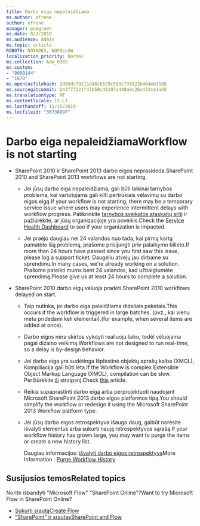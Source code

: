 ```yaml
---
title: Darbo eiga nepaleidžiama
ms.author: efrene
author: efrene
manager: pamgreen
ms.date: 8/2/2019
ms.audience: Admin
ms.topic: article
ROBOTS: NOINDEX, NOFOLLOW
localization_priority: Normal
ms.collection: Adm_O365
ms.custom:
- "9000144"
- "1670"
ms.openlocfilehash: 2d85dcf9111d48cb529c583c733823b404eb3188
ms.sourcegitcommit: b43f77221f47b50c41197a448a9c26c423ce1ad5
ms.translationtype: MT
ms.contentlocale: lt-LT
ms.lasthandoff: 11/15/2019
ms.locfileid: "36738097"
---
```

# <a name="workflow-is-not-starting"></a><span data-ttu-id="86f28-102">Darbo eiga nepaleidžiama</span><span class="sxs-lookup"><span data-stu-id="86f28-102">Workflow is not starting</span></span>

- <span data-ttu-id="86f28-103">SharePoint 2010 ir SharePoint 2013 darbo eigos neprasideda.</span><span class="sxs-lookup"><span data-stu-id="86f28-103">SharePoint 2010 and SharePoint 2013 workflows are not starting.</span></span>

    - <span data-ttu-id="86f28-104">Jei jūsų darbo eiga nepaleidžiama, gali būti laikinai tarnybos problema, kai vartotojams gali kilti pertrūkiais vėlavimų su darbo eigos eigą.</span><span class="sxs-lookup"><span data-stu-id="86f28-104">If your workflow is not starting, there may be a temporary service issue where users may experience intermittent delays with workflow progress.</span></span> <span data-ttu-id="86f28-105">Patikrinkite [tarnybos sveikatos ataskaitų sritį](https:/admin.microsoft.com/AdminPortal/Home#/servicehealth) ir pažiūrėkite, ar jūsų organizacijoje yra poveikis.</span><span class="sxs-lookup"><span data-stu-id="86f28-105">Check the [Service Health Dashboard](https:/admin.microsoft.com/AdminPortal/Home#/servicehealth) to see if your organization is impacted.</span></span>

    - <span data-ttu-id="86f28-106">Jei praėjo daugiau nei 24 valandos nuo tada, kai pirmą kartą pamatėte šią problemą, prašome prisijungti prie palaikymo bilieto.</span><span class="sxs-lookup"><span data-stu-id="86f28-106">If more than 24 hours have passed since you first saw this issue, please log a support ticket.</span></span> <span data-ttu-id="86f28-107">Daugeliu atvejų jau dirbame su sprendimu.</span><span class="sxs-lookup"><span data-stu-id="86f28-107">In many cases, we're already working on a solution.</span></span> <span data-ttu-id="86f28-108">Prašome pateikti mums bent 24 valandas, kad užbaigtumėte sprendimą.</span><span class="sxs-lookup"><span data-stu-id="86f28-108">Please give us at least 24 hours to complete a solution.</span></span>

- <span data-ttu-id="86f28-109">SharePoint 2010 darbo eigų vėluoja pradėti.</span><span class="sxs-lookup"><span data-stu-id="86f28-109">SharePoint 2010 workflows delayed on start.</span></span>

    - <span data-ttu-id="86f28-110">Taip nutinka, jei darbo eiga paleidžiama dideliais paketais.</span><span class="sxs-lookup"><span data-stu-id="86f28-110">This occurs if the workflow is triggered in large batches.</span></span> <span data-ttu-id="86f28-111">(pvz., kai vienu metu pridedami keli elementai).</span><span class="sxs-lookup"><span data-stu-id="86f28-111">(for example, when several items are added at once).</span></span>

    - <span data-ttu-id="86f28-112">Darbo eigos nėra skirtos vykdyti realiuoju laiku, todėl vėluojama pagal dizaino veikimą.</span><span class="sxs-lookup"><span data-stu-id="86f28-112">Workflows are not designed to run real-time, so a delay is by-design behavior.</span></span>

   -  <span data-ttu-id="86f28-113">Jei darbo eiga yra sudėtinga Išplėstinė objektų aprašų kalba (XMOL), Kompiliacija gali būti lėta.</span><span class="sxs-lookup"><span data-stu-id="86f28-113">If the Workflow is complex Extensible Object Markup Language (XMOL), compilation can be slow.</span></span> <span data-ttu-id="86f28-114">Peržiūrėkite [šį](https://support.microsoft.com//kb/3043697) straipsnį.</span><span class="sxs-lookup"><span data-stu-id="86f28-114">Check [this](https://support.microsoft.com//kb/3043697) article.</span></span>

    - <span data-ttu-id="86f28-115">Reikia supaprastinti darbo eigą arba perprojektuoti naudojant Microsoft SharePoint 2013 darbo eigos platformos tipą.</span><span class="sxs-lookup"><span data-stu-id="86f28-115">You should simplify the workflow or redesign it using the Microsoft SharePoint 2013 Workflow platform type.</span></span>

    - <span data-ttu-id="86f28-116">Jei jūsų darbo eigos retrospektyva išaugo daug, galbūt norėsite išvalyti elementus arba sukurti naują retrospektyvos sąrašą.</span><span class="sxs-lookup"><span data-stu-id="86f28-116">If your workflow history has grown large, you may want to purge the items or create a new history list.</span></span>

        <span data-ttu-id="86f28-117">Daugiau informacijos: [išvalyti darbo eigos retrospektyvą](https://blogs.technet.microsoft.com/marj/2015/08/07/sharepoint-2010-workflows-best-practice-purge-workflow-history-list-items/)</span><span class="sxs-lookup"><span data-stu-id="86f28-117">More Information : [Purge Workflow History](https://blogs.technet.microsoft.com/marj/2015/08/07/sharepoint-2010-workflows-best-practice-purge-workflow-history-list-items/)</span></span>


## <a name="related-topics"></a><span data-ttu-id="86f28-118">Susijusios temos</span><span class="sxs-lookup"><span data-stu-id="86f28-118">Related topics</span></span>
<span data-ttu-id="86f28-119">Norite išbandyti "Microsoft Flow" "SharePoint Online"?</span><span class="sxs-lookup"><span data-stu-id="86f28-119">Want to try Microsoft Flow in SharePoint Online?</span></span>
- [<span data-ttu-id="86f28-120">Sukurti srautą</span><span class="sxs-lookup"><span data-stu-id="86f28-120">Create Flow</span></span>](https://support.office.com/article/Create-a-flow-for-a-list-or-library-in-SharePoint-Online-or-OneDrive-for-Business-a9c3e03b-0654-46af-a254-20252e580d01) 
- [<span data-ttu-id="86f28-121">"SharePoint" ir srautas</span><span class="sxs-lookup"><span data-stu-id="86f28-121">SharePoint and Flow</span></span>](https://flow.microsoft.com/blog/sharepoint-and-flow/) 


